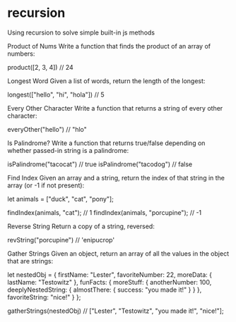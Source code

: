 # recursion
Using recursion to solve simple built-in js methods


Product of Nums
Write a function that finds the product of an array of numbers:

product([2, 3, 4])   // 24

Longest Word
Given a list of words, return the length of the longest:

longest(["hello", "hi", "hola"])  // 5

Every Other Character
Write a function that returns a string of every other character:

everyOther("hello")  // "hlo"

Is Palindrome?
Write a function that returns true/false depending on whether passed-in string is a palindrome:

isPalindrome("tacocat")  // true
isPalindrome("tacodog")  // false

Find Index
Given an array and a string, return the index of that string in the array (or -1 if not present):

let animals = ["duck", "cat", "pony"];

findIndex(animals, "cat");  // 1
findIndex(animals, "porcupine");   // -1

Reverse String
Return a copy of a string, reversed:

revString("porcupine") // 'enipucrop'

Gather Strings
Given an object, return an array of all the values in the object that are strings:

let nestedObj = {
  firstName: "Lester",
  favoriteNumber: 22,
  moreData: {
    lastName: "Testowitz"
  },
  funFacts: {
    moreStuff: {
      anotherNumber: 100,
      deeplyNestedString: {
        almostThere: {
          success: "you made it!"
        }
      }
    },
    favoriteString: "nice!"
  }
};

gatherStrings(nestedObj) // ["Lester", "Testowitz", "you made it!", "nice!"];
